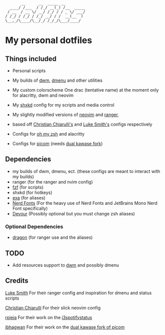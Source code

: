 ```
       __      __  _____ __
  ____/ /___  / /_/ __(_) /__  _____
 / __  / __ \/ __/ /_/ / / _ \/ ___/
/ /_/ / /_/ / /_/ __/ / /  __(__  )
\__,_/\____/\__/_/ /_/_/\___/____/
```

# My personal dotfiles

## Things included

- Personal scripts

- My builds of [dwm](https://dwm.suckless.org/), [dmenu](https://tools.suckless.org/dmenu/) and other utilities

- My custom colorscheme One drac (tentative name) at the moment only for alacritty, dwm and neovim

- My [shxkd](https://github.com/baskerville/sxhkd) config for my scripts and media control

- My slightly modified versions of [neovim](https://neovim.io/) and [ranger](https://github.com/ranger/ranger),
- based off [Christian Chiarulli's](https://github.com/ChristianChiarulli/nvim) and [Luke Smith's](https://github.com/LukeSmithxyz/voidrice) configs respectively

- Configs for [oh my zsh](https://ohmyz.sh/) and alacritty

- Configs for [picom](https://github.com/yshui/picom) (needs [dual kawase fork](https://github.com/ibhagwan/picom))

## Dependencies

- my builds of dwm, dmenu, ect. (these configs are meant to interact with my builds)
- ranger (for the ranger and nvim config)
- [fzf](https://github.com/junegunn/fzf) (for scripts)
- shxkd (for hotkeys)
- [exa](https://the.exa.website/) (for aliases)
- [Nerd Fonts](https://www.nerdfonts.com/) (For the heavy use of Nerd Fonts and JetBrains Mono Nerd Font specifically)
- [Devour](https://github.com/salman-abedin/devour) (Possibly optional but you must change zsh aliases)

### Optional Dependencies

- [dragon](https://github.com/mwh/dragon) (for ranger use and the aliases)

## TODO

* Add resources support to [dwm](https://dwm.suckless.org/patches/xresources/) and possibly dmenu

## Credits

[Luke Smith](https://github.com/LukeSmithxyz) For their ranger config and inspiration for dmenu and status scripts

[Christian Chiarulli](https://github.com/ChristianChiarulli) For their slick neovim config

[rpieja](https://github.com/rpieja) For their work on the [i3spotifystatus](https://github.com/rpieja/i3spotifystatus)

[ibhagwan](https://github.com/ibhagwan) For their work on the [dual kawase fork of picom](https://github.com/ibhagwan/picom)
